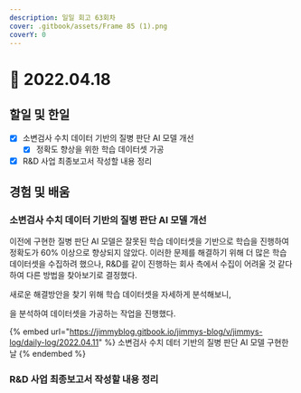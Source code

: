 ```yaml
---
description: 일일 회고 63회차
cover: .gitbook/assets/Frame 85 (1).png
coverY: 0
---
```


# 🙂 2022.04.18

## 할일 및 한일

* [x] 소변검사 수치 데이터 기반의 질병 판단 AI 모델 개선
  * [x] 정확도 향상을 위한 학습 데이터셋 가공
* [x] R\&D 사업 최종보고서 작성할 내용 정리

## 경험 및 배움

### 소변검사 수치 데이터 기반의 질병 판단 AI 모델 개선

이전에 구현한 질병 판단 AI 모델은 잘못된 학습 데이터셋을 기반으로 학습을 진행하여 정확도가 60% 이상으로 향상되지 않았다. 이러한 문제를 해결하기 위해 더 많은 학습 데이터셋을 수집하려 했으나, R\&D를 같이 진행하는 회사 측에서 수집이 어려울 것 같다하여 다른 방법을 찾아보기로 결정했다.



새로운 해결방안을 찾기 위해 학습 데이터셋을 자세하게 분석해보니,&#x20;

을 분석하여 데이터셋을 가공하는 작업을 진행했다.&#x20;







{% embed url="https://jimmyblog.gitbook.io/jimmys-blog/v/jimmys-log/daily-log/2022.04.11" %}
소변검사 수치 데터 기반의 질병 판단 AI 모델 구현한 날
{% endembed %}

### R\&D 사업 최종보고서 작성할 내용 정리
